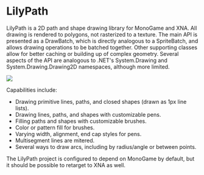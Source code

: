 LilyPath
========

LilyPath is a 2D path and shape drawing library for MonoGame and XNA.  All drawing is rendered to polygons, not rasterized to a texture.  The main API is presented as a DrawBatch, which is directly analogous to a SpriteBatch, and allows drawing operations to be batched together.  Other supporting classes allow for better caching or building up of complex geometry.  Several aspects of the API are analogous to .NET's System.Drawing and System.Drawing.Drawing2D namespaces, although more limited.

![](https://raw.github.com/wiki/jaquadro/LilyPath/images/lilypath.png)

Capabilities include:
* Drawing primitive lines, paths, and closed shapes (drawn as 1px line lists).
* Drawing lines, paths, and shapes with customizable pens.
* Filling paths and shapes with customizable brushes.
* Color or pattern fill for brushes.
* Varying width, alignment, end cap styles for pens.
* Multisegment lines are mitered.
* Several ways to draw arcs, including by radius/angle or between points.

The LilyPath project is configured to depend on MonoGame by default, but it should be possible to retarget to XNA as well.
